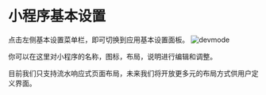 # 小程序基本设置
点击左侧基本设置菜单栏，即可切换到应用基本设置面板。
![devmode](https://docimages.blob.core.chinacloudapi.cn/images/Kris/AppsV2/basesetting.png)

你可以在这里对小程序的名称，图标，布局，说明进行编辑和调整。

目前我们只支持流水响应式页面布局，未来我们将开放更多元的布局方式供用户定义界面。
